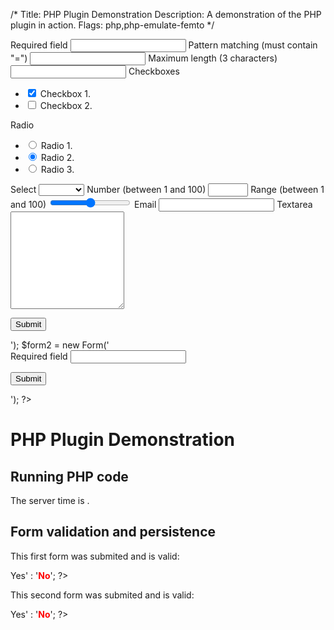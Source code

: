 /*
Title: PHP Plugin Demonstration
Description: A demonstration of the PHP plugin in action.
Flags: php,php-emulate-femto
*/
<?php 

$form = new Form('
<form novalidate method="POST" class="forms">
    <label>
        Required field
        <input type="text" name="required" required class="width-60">
    </label>
    <label>
        Pattern matching (must contain "=")
        <input type="text" name="pattern" pattern="[^=]*=[^=]*" class="width-60">
    </label>
    <label>
        Maximum length (3 characters)
        <input type="text" name="maxlength" maxlength="3" class="width-60">
    </label>
    Checkboxes
    <ul class="forms-list">
        <li>
           <input checked type="checkbox" name="checkbox1" id="checkbox1">
           <label for="checkbox1">Checkbox 1.</label>
        </li>
        <li>
           <input type="checkbox" name="checkbox2" id="checkbox2">
           <label for="checkbox2">Checkbox 2.</label>
        </li>
    </ul>
    Radio
    <ul class="forms-list">
        <li>
           <input type="radio" name="radio" id="radio1" value="1">
           <label for="radio1">Radio 1.</label>
        </li>
        <li>
           <input checked type="radio" name="radio" id="radio2" value="2">
           <label for="radio2">Radio 2.</label>
        </li>
        <li>
           <input type="radio" name="radio" id="radio3" value="3">
           <label for="radio3">Radio 3.</label>
        </li>
    </ul>
    <label>
        Select
        <select name="select" class="width-60">
            <option selected></option>
            <option>Option 1</option>
            <option>Option 2</option>
        </select>
    </label>
    <label>
        Number (between 1 and 100)
        <input type="number" min="1" max="100" name="number" class="width-60">
    </label>
    <label>
        Range (between 1 and 100)
        <input type="range" min="1" max="100" name="range" class="width-60">
    </label>
    <label>
        Email
        <input type="email" name="email" class="width-60">
    </label>
    <label>
        Textarea
        <textarea name="textarea" rows="10" class="width-60"></textarea>
    </label>
    <p>
        <input class="btn btn-green width-100" type="submit" name="submit1" value="Submit">
    </p>
</form>');

$form2 = new Form('
<form novalidate method="POST" class="forms">
    <label>
        Required field
        <input type="text" name="required" required class="width-60">
    </label>
    <p>
        <input class="btn btn-green width-100" type="submit" name="submit2" value="Submit">
    </p>
</form>');
?>
PHP Plugin Demonstration
========================

Running PHP code
----------------

The server time is **<?=date('H:i')?>**.

Form validation and persistence
-------------------------------

This first form was submited and is valid:
<?== $form() ? '<strong style="color:green">Yes</strong>' : '<strong style="color:red">No</strong>'; ?>

<?== $form; ?>

This second form was submited and is valid:
<?== $form2() ? '<strong style="color:green">Yes</strong>' : '<strong style="color:red">No</strong>'; ?>

<?== $form2; 
